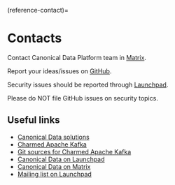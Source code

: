 (reference-contact)=
# Contacts

Contact Canonical Data Platform team in [Matrix](https://matrix.to/#/#charmhub-data-platform:ubuntu.com).

Report your ideas/issues on [GitHub](https://github.com/canonical/kafka-operator/issues/new).

Security issues should be reported through [Launchpad](https://wiki.ubuntu.com/DebuggingSecurity#How_to_File).

Please do NOT file GitHub issues on security topics.

## Useful links

* [Canonical Data solutions](https://canonical.com/data)
* [Charmed Apache Kafka](https://charmhub.io/kafka)
* [Git sources for Charmed Apache Kafka](https://github.com/canonical/kafka-operator)
* [Canonical Data on Launchpad](https://launchpad.net/~data-platform)
* [Canonical Data on Matrix](https://matrix.to/#/#charmhub-data-platform:ubuntu.com)
* [Mailing list on Launchpad](https://lists.launchpad.net/data-platform/)

